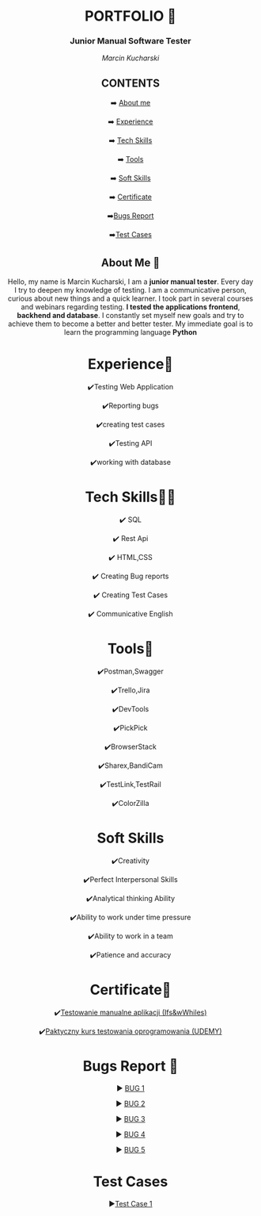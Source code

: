 <html>
<header>
 <h1>PORTFOLIO 📖</h1>
  <h3>Junior Manual Software Tester</h3>
 
<i> Marcin Kucharski </I>
  <body>

 <h2>CONTENTS</h2>

 ➡️ [About me](#aboutme)

 ➡️ [Experience](#experience)

 ➡️ [Tech Skills](#techskills)

 ➡️ [Tools](#tools)

 ➡️ [Soft Skills](#softskills)

 ➡️ [Certificate](#certificate)

 ➡️[Bugs Report](#bugsreport) 

 ➡️[Test Cases](#testcases)
    <h2><a name="aboutme">About Me 🌝</a></h2>
    <p>Hello, my name is Marcin Kucharski, I am a <b>junior manual tester</b>. Every day I try to deepen my knowledge of testing. I am a communicative person, curious about new things and a quick learner. I took part in several courses and webinars regarding testing. <b>I tested the applications frontend</b>,<b> backhend and database</b>. I constantly set myself new goals and try to achieve them to become a better and better tester. My immediate goal is to learn the programming language <b>Python</b></p>

   <h1><a name="experience">Experience🧪</a></h1>
   
   ✔️Testing Web Application
   
   ✔️Reporting bugs
   
   ✔️creating test cases
   
   ✔️Testing API
   
   ✔️working with database

   <h1><a name="techskills">Tech Skills👨‍💻</a></h1>

✔️ SQL

✔️ Rest Api

✔️ HTML,CSS

✔️ Creating Bug reports

✔️ Creating Test Cases

✔️ Communicative English

   <h1><a name="tools">Tools📑</a></h1>

   ✔️Postman,Swagger
   
   ✔️Trello,Jira
   
   ✔️DevTools
   
   ✔️PickPick
   
   ✔️BrowserStack
   
   ✔️Sharex,BandiCam
   
   ✔️TestLink,TestRail
   
   ✔️ColorZilla

   <h1><a name="softskills">Soft Skills</a></h1>

   ✔️Creativity
   
   ✔️Perfect Interpersonal Skills
   
   ✔️Analytical thinking Ability
   
   ✔️Ability to work under time pressure
   
   ✔️Ability to work in a team
   
   ✔️Patience and accuracy

   <h1><a name="certificate">Certificate🥇</a></h1>

   ✔️[Testowanie manualne aplikacji (Ifs&wWhiles)](https://drive.google.com/file/d/1X5BCuQFFJ3sa16P5GtDIQe73cP9jjSAA/view?usp=drive_link)

   ✔️[Paktyczny kurs testowania oprogramowania (UDEMY)](https://drive.google.com/file/d/18-KkGmjVAnriteQYP0zch1mt-Qq1sf_n/view?usp=drive_link)
 
 <h1><a name="bugsreport">Bugs Report 🐛</h1>

  ▶️ [BUG 1](https://drive.google.com/file/d/1ACrzsOodZR8_P4kVZGHOlcMvyh72h9QH/view?usp=sharing)

  ▶️ [BUG 2](https://drive.google.com/file/d/1-d3uEP20xQDUWlACLxGW7TfjFIZPBXio/view?usp=sharing)

  ▶️ [BUG 3](https://drive.google.com/file/d/1oridkNX3pf9cG2mvdposL2MJRa_9v2Qp/view?usp=sharing)

  ▶️ [BUG 4](https://drive.google.com/file/d/1Nrr_ZinKYmsPtnu68xRzxGYDpTT1SgFr/view?usp=sharing)

  ▶️ [BUG 5](https://drive.google.com/file/d/19yqM6HbBt5oRCn-o4pBlzXT3HlZKlLt2/view?usp=sharing)

  <h1><a name="testcases">Test Cases</h1>

   ▶️[Test Case 1](https://drive.google.com/file/d/1tWln34oLh_1HqUxLYGFLpDkF1_cMXFkf/view?usp=drivesdk)
  </body> 
</html>
